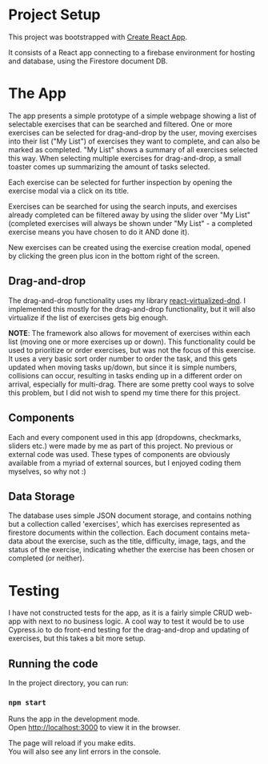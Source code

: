 # Project Setup

This project was bootstrapped with [Create React App](https://github.com/facebook/create-react-app).

It consists of a React app connecting to a firebase environment for hosting and database, using the Firestore document DB.

# The App

The app presents a simple prototype of a simple webpage showing a list of selectable exercises that can be searched and filtered. One or more exercises can be selected for drag-and-drop by the user, moving exercises into their list ("My List") of exercises they want to complete, and can also be marked as completed. "My List" shows a summary of all exercises selected this way. When selecting multiple exercises for drag-and-drop, a small toaster comes up summarizing the amount of tasks selected.

Each exercise can be selected for further inspection by opening the exercise modal via a click on its title.

Exercises can be searched for using the search inputs, and exercises already completed can be filtered away by using the slider over "My List" (completed exercises will always be shown under "My List" - a completed exercise means you have chosen to do it AND done it).

New exercises can be created using the exercise creation modal, opened by clicking the green plus icon in the bottom right of the screen.

## Drag-and-drop

The drag-and-drop functionality uses my library [react-virtualized-dnd](https://www.npmjs.com/package/react-virtualized-dnd). I implemented this mostly for the drag-and-drop functionality, but it will also virtualize if the list of exercises gets big enough.

**NOTE**: The framework also allows for movement of exercises within each list (moving one or more exercises up or down). This functionality could be used to prioritize or order exercises, but was not the focus of this exercise. It uses a very basic sort order number to order the task, and this gets updated when moving tasks up/down, but since it is simple numbers, collisions can occur, resulting in tasks ending up in a different order on arrival, especially for multi-drag. There are some pretty cool ways to solve this problem, but I did not wish to spend my time there for this project.

## Components

Each and every component used in this app (dropdowns, checkmarks, sliders etc.) were made by me as part of this project. No previous or external code was used.
These types of components are obviously available from a myriad of external sources, but I enjoyed coding them myselves, so why not :)

## Data Storage

The database uses simple JSON document storage, and contains nothing but a collection called 'exercises', which has exercises represented as firestore documents within the collection.
Each document contains meta-data about the exercise, such as the title, difficulty, image, tags, and the status of the exercise, indicating whether the exercise has been chosen or completed (or neither).

# Testing

I have not constructed tests for the app, as it is a fairly simple CRUD web-app with next to no business logic. A cool way to test it would be to use Cypress.io to do front-end testing for the drag-and-drop and updating of exercises, but this takes a bit more setup.

## Running the code

In the project directory, you can run:

### `npm start`

Runs the app in the development mode.\
Open [http://localhost:3000](http://localhost:3000) to view it in the browser.

The page will reload if you make edits.\
You will also see any lint errors in the console.
